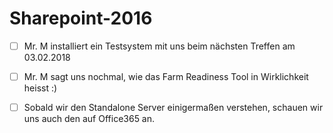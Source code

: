 # Sharepoint-2016

  - [ ] Mr. M installiert ein Testsystem mit uns beim nächsten Treffen am 03.02.2018
  - [ ] Mr. M sagt uns nochmal, wie das Farm Readiness Tool in Wirklichkeit heisst :)
  - [ ] Sobald wir den Standalone Server einigermaßen verstehen, schauen wir uns auch den auf Office365 an.
  
 
